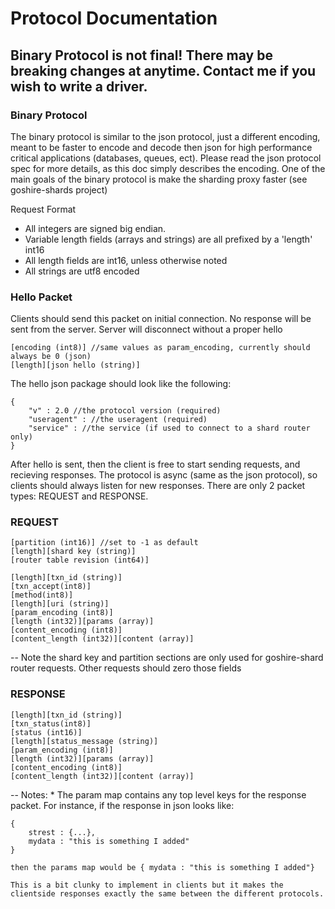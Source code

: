 # Protocol Documentation

## Binary Protocol is not final!  There may be breaking changes at anytime.  Contact me if you wish to write a driver.

### Binary Protocol

The binary protocol is similar to the json protocol, just a different encoding, meant to be faster to encode and decode then json for high performance critical applications (databases, queues, ect). Please read the json protocol spec for more details, as this doc simply describes the encoding. One of the main goals of the binary protocol is make the sharding proxy faster (see goshire-shards project)



Request Format

* All integers are signed big endian.
* Variable length fields (arrays and strings) are all prefixed by a 'length' int16
* All length fields are int16, unless otherwise noted
* All strings are utf8 encoded

### Hello Packet

Clients should send this packet on initial connection.  No response will be sent from the server.  Server will disconnect without a proper hello

```
[encoding (int8)] //same values as param_encoding, currently should always be 0 (json)
[length][json hello (string)]
```

The hello json package should look like the following:

```
{
    "v" : 2.0 //the protocol version (required)
    "useragent" : //the useragent (required)
    "service" : //the service (if used to connect to a shard router only)
}
```

After hello is sent, then the client is free to start sending requests, and recieving responses.
The protocol is async (same as the json protocol), so clients should always listen for new responses.  There are only 2 packet types: REQUEST and RESPONSE.  


### REQUEST

```
[partition (int16)] //set to -1 as default
[length][shard key (string)] 
[router table revision (int64)]

[length][txn_id (string)]
[txn_accept(int8)]
[method(int8)]
[length][uri (string)]
[param_encoding (int8)]
[length (int32)][params (array)]
[content_encoding (int8)]
[content_length (int32)][content (array)]
```
 -- Note the shard key and partition sections are only used for goshire-shard router requests. Other requests should zero those fields


### RESPONSE

```
[length][txn_id (string)]
[txn_status(int8)]
[status (int16)]
[length][status_message (string)]
[param_encoding (int8)]
[length (int32)][params (array)]
[content_encoding (int8)]
[content_length (int32)][content (array)]
```


-- Notes:
    *  The param map contains any top level keys for the response packet.  For instance, if the response in json looks like:
```
{
    strest : {...},
    mydata : "this is something I added"
}
```
    then the params map would be { mydata : "this is something I added"}

    This is a bit clunky to implement in clients but it makes the clientside responses exactly the same between the different protocols.

